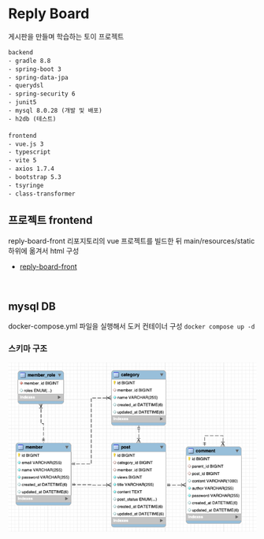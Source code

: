 # Reply Board

게시판을 만들며 학습하는 토이 프로젝트

```txt
backend  
- gradle 8.8
- spring-boot 3
- spring-data-jpa
- querydsl
- spring-security 6
- junit5
- mysql 8.0.28 (개발 및 배포)
- h2db (테스트)

frontend
- vue.js 3
- typescript
- vite 5
- axios 1.7.4
- bootstrap 5.3
- tsyringe
- class-transformer
```

## 프로젝트 frontend

reply-board-front 리포지토리의 vue 프로젝트를 빌드한 뒤 main/resources/static 하위에 옮겨서 html 구성  

- [reply-board-front](https://github.com/RoodyK/reply-board-front)
<br/>

## mysql DB

docker-compose.yml 파일을 실행해서 도커 컨테이너 구성 `docker compose up -d`
<br/>

### 스키마 구조

![db-schema](/src/main/resources/static/images/db-schema.png)

<br/>

